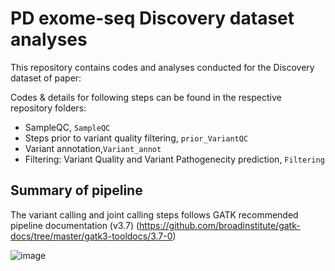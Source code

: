 # PD exome-seq Discovery dataset analyses

This repository contains codes and analyses conducted for the Discovery dataset of paper: 


Codes & details for following steps can be found in the respective repository folders: 
- SampleQC, `SampleQC`
- Steps prior to variant quality filtering, `prior_VariantQC`
- Variant annotation,`Variant_annot`
- Filtering: Variant Quality and Variant Pathogenecity prediction, `Filtering`


## Summary of pipeline
The variant calling and joint calling steps follows GATK recommended pipeline documentation (v3.7) (https://github.com/broadinstitute/gatk-docs/tree/master/gatk3-tooldocs/3.7-0)

![image](https://github.com/fjnlab/PD_exome-seq/assets/58157134/fcfc0263-a844-46c7-a1bf-0ea6fd4fdfa2)




